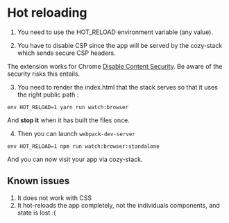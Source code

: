 # Hot reloading

1. You need to use the HOT_RELOAD environment variable (any value).

2. You have to disable CSP since the app will be served by the cozy-stack which sends secure CSP headers.

The extension works for Chrome
[Disable Content Security](https://chrome.google.com/webstore/detail/disable-content-security/ieelmcmcagommplceebfedjlakkhpden). Be aware of the security risks this entails.

3. You need to render the index.html that the stack serves so that it uses the right public path :

```env HOT_RELOAD=1 yarn run watch:browser```

And __stop it__ when it has built the files once.

4. Then you can launch `webpack-dev-server`

```env HOT_RELOAD=1 npm run watch:browser:standalone```

And you can now visit your app via cozy-stack.

## Known issues

1. It does not work with CSS
2. It hot-reloads the app completely, not the individuals components, and state is lost :(
